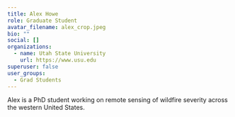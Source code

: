 ```yaml
---
title: Alex Howe
role: Graduate Student
avatar_filename: alex_crop.jpeg
bio: ""
social: []
organizations:
  - name: Utah State University
    url: https://www.usu.edu
superuser: false
user_groups:
  - Grad Students
---
```

<!--StartFragment-->

Alex is a PhD student working on remote sensing of wildfire severity across the western United States.

<!--EndFragment-->